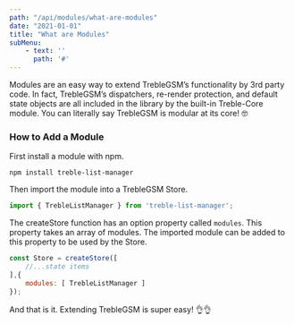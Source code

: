 ```yaml
---
path: "/api/modules/what-are-modules"
date: "2021-01-01"
title: "What are Modules"
subMenu: 
    - text: ''
      path: '#'
---
```


Modules are an easy way to extend TrebleGSM’s functionality by 3rd party code. In fact, TrebleGSM’s dispatchers, re-render protection, and default state objects are all included in the library by the built-in Treble-Core module. You can literally say TrebleGSM is modular at its core! 🤓 

### How to Add a Module 
First install a module with npm.
```
npm install treble-list-manager
``` 

Then import the module into a TrebleGSM Store.
```javascript
import { TrebleListManager } from 'treble-list-manager';
```

The createStore function has an option property called `modules`. This property takes an array of modules. The imported module can be added to this property to be used by the Store.
```javascript
const Store = createStore([
    //...state items
],{
    modules: [ TrebleListManager ]
});
```

And that is it. Extending TrebleGSM is super easy! 👌👌
